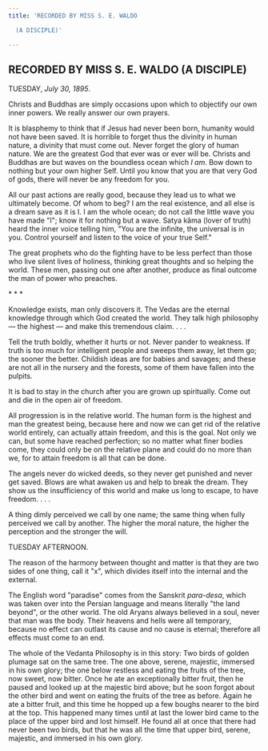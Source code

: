 ```yaml
---
title: 'RECORDED BY MISS S. E. WALDO

  (A DISCIPLE)'

---
```





  

## RECORDED BY MISS S. E. WALDO (A DISCIPLE)

TUESDAY, *July 30, 1895*.

Christs and Buddhas are simply occasions upon which to objectify our own
inner powers. We really answer our own prayers.

It is blasphemy to think that if Jesus had never been born, humanity
would not have been saved. It is horrible to forget thus the divinity in
human nature, a divinity that must come out. Never forget the glory of
human nature. We are the greatest God that ever was or ever will be.
Christs and Buddhas are but waves on the boundless ocean which *I am*.
Bow down to nothing but your own higher Self. Until you know that you
are that very God of gods, there will never be any freedom for you.

All our past actions are really good, because they lead us to what we
ultimately become. Of whom to beg? I am the real existence, and all else
is a dream save as it is I. I am the whole ocean; do not call the little
wave you have made "I"; know it for nothing but a wave. Satya kâma
(lover of truth) heard the inner voice telling him, "You are the
infinite, the universal is in you. Control yourself and listen to the
voice of your true Self."

The great prophets who do the fighting have to be less perfect than
those who live silent lives of holiness, thinking great thoughts and so
helping the world. These men, passing out one after another, produce as
final outcome the man of power who preaches.

\*            \*            \*

Knowledge exists, man only discovers it. The Vedas are the eternal
knowledge through which God created the world. They talk high philosophy
— the highest — and make this tremendous claim. . . .

Tell the truth boldly, whether it hurts or not. Never pander to
weakness. If truth is too much for intelligent people and sweeps them
away, let them go; the sooner the better. Childish ideas are for babies
and savages; and these are not all in the nursery and the forests, some
of them have fallen into the pulpits.

It is bad to stay in the church after you are grown up spiritually. Come
out and die in the open air of freedom.

All progression is in the relative world. The human form is the highest
and man the greatest being, because here and now we can get rid of the
relative world entirely, can actually attain freedom, and this is the
goal. Not only we can, but some have reached perfection; so no matter
what finer bodies come, they could only be on the relative plane and
could do no more than we, for to attain freedom is all that can be done.

The angels never do wicked deeds, so they never get punished and never
get saved. Blows are what awaken us and help to break the dream. They
show us the insufficiency of this world and make us long to escape, to
have freedom. . . .

A thing dimly perceived we call by one name; the same thing when fully
perceived we call by another. The higher the moral nature, the higher
the perception and the stronger the will.

TUESDAY AFTERNOON.

The reason of the harmony between thought and matter is that they are
two sides of one thing, call it "x", which divides itself into the
internal and the external.

The English word "paradise" comes from the Sanskrit *para-desa*, which
was taken over into the Persian language and means literally "the land
beyond", or the other world. The old Aryans always believed in a soul,
never that man was the body. Their heavens and hells were all temporary,
because no effect can outlast its cause and no cause is eternal;
therefore all effects must come to an end.

The whole of the Vedanta Philosophy is in this story: Two birds of
golden plumage sat on the same tree. The one above, serene, majestic,
immersed in his own glory; the one below restless and eating the fruits
of the tree, now sweet, now bitter. Once he ate an exceptionally bitter
fruit, then he paused and looked up at the majestic bird above; but he
soon forgot about the other bird and went on eating the fruits of the
tree as before. Again he ate a bitter fruit, and this time he hopped up
a few boughs nearer to the bird at the top. This happened many times
until at last the lower bird came to the place of the upper bird and
lost himself. He found all at once that there had never been two birds,
but that he was all the time that upper bird, serene, majestic, and
immersed in his own glory.


